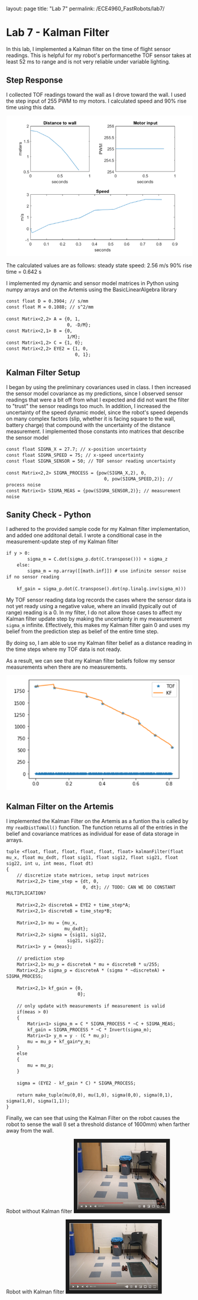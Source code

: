 layout: page
title: "Lab 7"
permalink: /ECE4960_FastRobots/lab7/

# Lab 7 - Kalman Filter 
In this lab, I implemented a Kalman filter on the time of flight sensor readings. This is helpful for my robot's performancethe TOF sensor takes at least 52 ms to range and is not very reliable under variable lighting. 

## Step Response
I collected TOF readings toward the wall as I drove toward the wall. I used the step input of 255 PWM to my motors. I calculated speed and 90% rise time using this data. 

![Distance, input, speed plot](assets/img/lab7/dist_pwm_speed.png)

The calculated values are as follows:
steady state speed: 2.56 m/s
90% rise time = 0.642 s 

I implemented my dynamic and sensor model matrices in Python using numpy arrays and on the Artemis using the BasicLinearAlgebra library

```
const float D = 0.3904; // s/mm
const float M = 0.1088; // s^2/mm

const Matrix<2,2> A = {0, 1,
                       0, -D/M};
const Matrix<2,1> B = {0,
                       1/M};
const Matrix<1,2> C = {1, 0};
const Matrix<2,2> EYE2 = {1, 0,
                          0, 1};  
```

## Kalman Filter Setup
I began by using the preliminary covariances used in class. I then increased the sensor model covariance as my predictions, since I observed sensor readings that were a bit off from what I expected and did not want the filter to "trust" the sensor readings too much. In addition, I increased the uncertainty of the speed dynamic model, since the robot's speed depends on many complex factors (slip, whether it is facing square to the wall, battery charge) that compound with the uncertainty of the distance measurement. I implemented those constants into matrices that describe the sensor model

```
const float SIGMA_X = 27.7; // x-position uncertainty
const float SIGMA_SPEED = 75; // x-speed uncertainty
const float SIGMA_SENSOR = 50; // TOF sensor reading uncertainty

const Matrix<2,2> SIGMA_PROCESS = {pow(SIGMA_X,2), 0,
                                     0, pow(SIGMA_SPEED,2)}; // process noise
const Matrix<1> SIGMA_MEAS = {pow(SIGMA_SENSOR,2)}; // measurement noise
```

## Sanity Check - Python
I adhered to the provided sample code for my Kalman filter implementation, and added one additonal detail. I wrote a conditional case in the measurement-update step of my Kalman filter

``` 
if y > 0: 
        sigma_m = C.dot(sigma_p.dot(C.transpose())) + sigma_z
    else:
        sigma_m = np.array([[math.inf]]) # use infinite sensor noise if no sensor reading 
    
    kf_gain = sigma_p.dot(C.transpose().dot(np.linalg.inv(sigma_m)))
```

My TOF sensor reading data log records the cases where the sensor data is not yet ready using a negative value, where an invalid (typically out of range) reading is a 0. In my filter, I do not allow those cases to affect my Kalman filter update step by making the uncertainty in my measurement `sigma_m` infinite. Effectively, this makes my Kalman filter gain 0 and uses my belief from the prediction step as belief of the entire time step. 

By doing so, I am able to use my Kalman filter belief as a distance reading in the time steps where my TOF data is not ready. 

As a result, we can see that my Kalman filter beliefs follow my sensor measurements when there are no measurements.

![Distance, input, speed plot](assets/img/lab7/pythonKF.PNG)

## Kalman Filter on the Artemis
I implemented the Kalman Filter on the Artemis as a funtion tha is called by my `readDistToWall()` function. The function returns all of the entries in the belief and covariance matrices as individual for ease of data storage in arrays. 

```
tuple <float, float, float, float, float, float> kalmanFilter(float mu_x, float mu_dxdt, float sig11, float sig12, float sig21, float sig22, int u, int meas, float dt)
{
    // discretize state matrices, setup input matrices
    Matrix<2,2> time_step = {dt, 0,
                             0, dt}; // TODO: CAN WE DO CONSTANT MULTIPLICATION?
    
    Matrix<2,2> discreteA = EYE2 + time_step*A;
    Matrix<2,1> discreteB = time_step*B;

    Matrix<2,1> mu = {mu_x,
                      mu_dxdt};
    Matrix<2,2> sigma = {sig11, sig12,
                       sig21, sig22};
    Matrix<1> y = {meas};
 
    // prediction step
    Matrix<2,1> mu_p = discreteA * mu + discreteB * u/255;
    Matrix<2,2> sigma_p = discreteA * (sigma * ~discreteA) + SIGMA_PROCESS;

    Matrix<2,1> kf_gain = {0,
                           0};

    // only update with measurements if measurement is valid
    if(meas > 0)
    { 
        Matrix<1> sigma_m = C * SIGMA_PROCESS * ~C + SIGMA_MEAS;
        kf_gain = SIGMA_PROCESS * ~C * Invert(sigma_m);
        Matrix<1> y_m = y - (C * mu_p);
        mu = mu_p + kf_gain*y_m;
    }
    else
    {
        mu = mu_p;
    }
    
    sigma = (EYE2 - kf_gain * C) * SIGMA_PROCESS;
   
    return make_tuple(mu(0,0), mu(1,0), sigma(0,0), sigma(0,1), sigma(1,0), sigma(1,1));
}
```

Finally, we can see that using the Kalman Filter on the robot causes the robot to sense the wall (I set a threshold distance of 1600mm) when farther away from the wall.

Robot without Kalman filter
<a href="http://www.youtube.com/watch?feature=player_embedded&v=FjBTIxTd6u8" target="_blank"><img src="assets/img/lab7/noKFDemo_thumbnail.PNG" alt="" width="240" height="180" border="10" /></a>

Robot with Kalman filter
<a href="http://www.youtube.com/watch?feature=player_embedded&v=V-jGclokk0Y" target="_blank"><img src="assets/img/lab7/kfDemo_thumbnail.PNG" alt="" width="240" height="180" border="10" /></a>